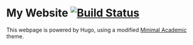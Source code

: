 # My Website [![Build Status](https://travis-ci.com/Zelgius/website.svg?branch=master)](https://travis-ci.com/Zelgius/website)

This webpage is powered by Hugo, using a modified [Minimal Academic](https://themes.gohugo.io/minimal-academic/) theme.
